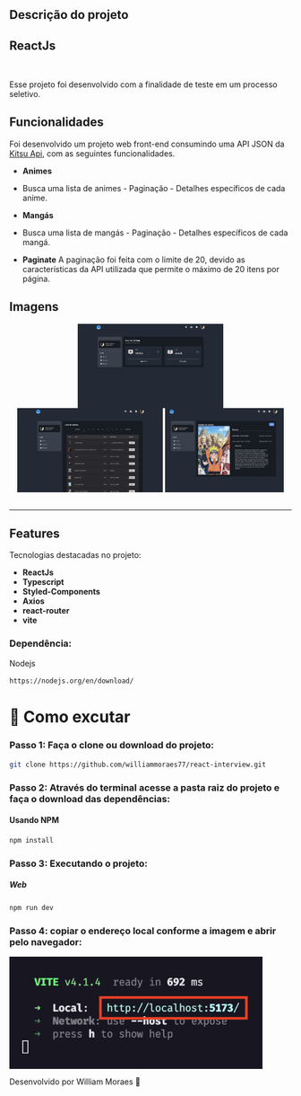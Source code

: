 <h1 align="center">

## Descrição do projeto

## ReactJs

<br>

</h1>

<p>Esse projeto foi desenvolvido com a finalidade de teste em um processo seletivo.</p>

## Funcionalidades

Foi desenvolvido um projeto web front-end consumindo uma API JSON da [Kitsu Api](https://kitsu.docs.apiary.io/#introduction/json:api), com as seguintes funcionalidades.

- **Animes**
- Busca uma lista de animes - Paginação - Detalhes específicos de cada anime.

- **Mangás**
- Busca uma lista de mangás - Paginação - Detalhes específicos de cada mangá.

- **Paginate**
  A paginação foi feita com o limite de 20, devido as características da API utilizada que permite o máximo de 20 itens por página.

## Imagens

<div align="center">
  <img align="center" src="https://github.com/williammoraes77/react-interview/blob/master/public/img/print_01.png" alt="Imagem do projeto" height="150">
  <img align="center" src="https://github.com/williammoraes77/react-interview/blob/master/public/img/print_02.png" alt="Imagem do projeto" height="150">
  <img align="center" src="https://github.com/williammoraes77/react-interview/blob/master/public/img/print_03.png" alt="Imagem do projeto" height="150">
  <br>
  <br>
  
 
</div>

<hr />

## Features

Tecnologias destacadas no projeto:

- **ReactJs**
- **Typescript**
- **Styled-Components**
- **Axios**
- **react-router**
- **vite**

### Dependência:

Nodejs

```sh
https://nodejs.org/en/download/
```

# 🤔 Como excutar

### Passo 1: Faça o clone ou download do projeto:

```sh
git clone https://github.com/williammoraes77/react-interview.git
```

### Passo 2: Através do terminal acesse a pasta raiz do projeto e faça o download das dependências:

#### Usando NPM

```sh
npm install
```

### Passo 3: Executando o projeto:

##### Web

```sh
npm run dev
```

### Passo 4: copiar o endereço local conforme a imagem e abrir pelo navegador:

  <img align="center" src="https://github.com/williammoraes77/react-interview/blob/master/public/img/print_04.png" alt="Imagem do projeto" height="200">

Desenvolvido por William Moraes 🚀
